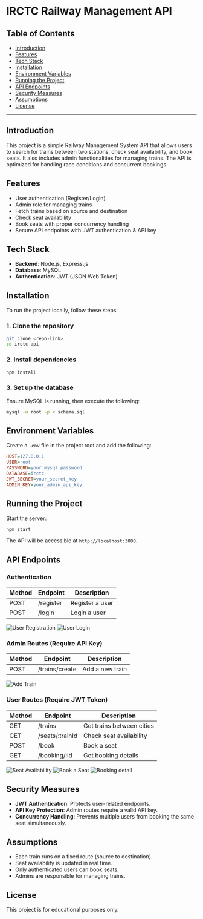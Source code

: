 # IRCTC Railway Management API

## Table of Contents
- [Introduction](#introduction)
- [Features](#features)
- [Tech Stack](#tech-stack)
- [Installation](#installation)
- [Environment Variables](#environment-variables)
- [Running the Project](#running-the-project)
- [API Endpoints](#api-endpoints)
- [Security Measures](#security-measures)
- [Assumptions](#assumptions)
- [License](#license)

---

## Introduction
This project is a simple Railway Management System API that allows users to search for trains between two stations, check seat availability, and book seats. It also includes admin functionalities for managing trains. The API is optimized for handling race conditions and concurrent bookings.

## Features
- User authentication (Register/Login)
- Admin role for managing trains
- Fetch trains based on source and destination
- Check seat availability
- Book seats with proper concurrency handling
- Secure API endpoints with JWT authentication & API key

## Tech Stack
- **Backend**: Node.js, Express.js
- **Database**: MySQL
- **Authentication**: JWT (JSON Web Token)

## Installation
To run the project locally, follow these steps:

### 1. Clone the repository
```sh
git clone <repo-link>
cd irctc-api
```

### 2. Install dependencies
```sh
npm install
```

### 3. Set up the database
Ensure MySQL is running, then execute the following:
```sh
mysql -u root -p < schema.sql
```

## Environment Variables
Create a `.env` file in the project root and add the following:
```ini
HOST=127.0.0.1
USER=root
PASSWORD=your_mysql_password
DATABASE=irctc
JWT_SECRET=your_secret_key
ADMIN_KEY=your_admin_api_key
```

## Running the Project
Start the server:
```sh
npm start
```

The API will be accessible at `http://localhost:3000`.

## API Endpoints

### Authentication
| Method | Endpoint       | Description         |
|--------|--------------|--------------------|
| POST   | /register  | Register a user   |
| POST   | /login     | Login a user      |

![User Registration](screenshots/register.png)
![User Login](screenshots/login.png)

### Admin Routes (Require API Key)
| Method | Endpoint     | Description           |
|--------|-------------|----------------------|
| POST   | /trains/create  | Add a new train      |

![Add Train](screenshots/add_train.png)

### User Routes (Require JWT Token)
| Method | Endpoint          | Description                 |
|--------|------------------|----------------------------|
| GET    | /trains         | Get trains between cities  |
| GET    | /seats/:trainId | Check seat availability    |
| POST   | /book           | Book a seat               |
| GET    | /booking/:id    | Get booking details       |

![Seat Availability](screenshots/seat_availability.png)
![Book a Seat](screenshots/book_seat.png)
![Booking detail](screenshots/booking_detail.png)

## Security Measures
- **JWT Authentication**: Protects user-related endpoints.
- **API Key Protection**: Admin routes require a valid API key.
- **Concurrency Handling**: Prevents multiple users from booking the same seat simultaneously.

## Assumptions
- Each train runs on a fixed route (source to destination).
- Seat availability is updated in real time.
- Only authenticated users can book seats.
- Admins are responsible for managing trains.

## License
This project is for educational purposes only.
